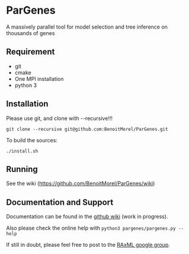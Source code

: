 # ParGenes 

A massively parallel tool for model selection and tree inference on thousands of genes


## Requirement

* git
* cmake
* One MPI installation
* python 3


## Installation

Please use git,  and clone with --recursive!!!
```
git clone --recursive git@github.com:BenoitMorel/ParGenes.git
```

To build the sources:
```
./install.sh
```


## Running

See the wiki (https://github.com/BenoitMorel/ParGenes/wiki)


## Documentation and Support

Documentation can be found in the [github wiki](https://github.com/BenoitMorel/ParGenes/wiki) (work in progress).

Also please check the online help with `python3 pargenes/pargenes.py --help`

If still in doubt, please feel free to post to the [RAxML google group](https://groups.google.com/forum/#!forum/raxml).


